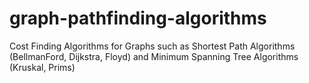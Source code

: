 # graph-pathfinding-algorithms
Cost Finding Algorithms for Graphs such as Shortest Path Algorithms (BellmanFord, Dijkstra, Floyd) and Minimum Spanning Tree Algorithms (Kruskal, Prims)
